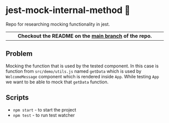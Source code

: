 # jest-mock-internal-method 🐐

Repo for researching mocking functionality in jest.

<p align="center">
<table>
<tbody>
<td align="center">
<img width="2000" height="0"><br>
<b>Checkout the README on the <a href="https://github.com/karlosos/jest-mock-internal-function">main branch</a> of the repo.</b>
<img width="2000" height="0">
</td>
</tbody>
</table>
</p>

## Problem

Mocking the function that is used by the tested component. In this case is function from `src/demo/utils.js` named `getData` which is used by `WelcomeMessage` component which is rendered inside `App`. While testing `App` we want to be able to mock that `getData` function.

## Scripts

- `npm start` - to start the project
- `npm test` - to run test watcher

